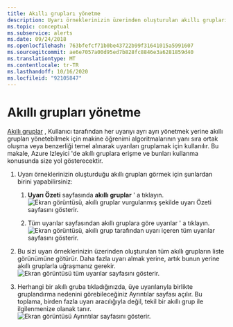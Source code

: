 ```yaml
---
title: Akıllı grupları yönetme
description: Uyarı örneklerinizin üzerinden oluşturulan akıllı grupları yönetme
ms.topic: conceptual
ms.subservice: alerts
ms.date: 09/24/2018
ms.openlocfilehash: 763bfefcf71b0be43722b99f31641015a5991607
ms.sourcegitcommit: ae6e7057a00d95ed7b828fc8846e3a6281859d40
ms.translationtype: MT
ms.contentlocale: tr-TR
ms.lasthandoff: 10/16/2020
ms.locfileid: "92105847"
---
```

# <a name="manage-smart-groups"></a>Akıllı grupları yönetme

[Akıllı gruplar](./alerts-smartgroups-overview.md?toc=%252fazure%252fazure-monitor%252ftoc.json) , Kullanıcı tarafından her uyarıyı ayrı ayrı yönetmek yerine akıllı grupları yönetebilmek için makine öğrenimi algoritmalarının yanı sıra ortak oluşma veya benzerliği temel alınarak uyarıları gruplamak için kullanılır. Bu makale, Azure Izleyici 'de akıllı gruplara erişme ve bunları kullanma konusunda size yol gösterecektir.

1. Uyarı örneklerinizin oluşturduğu akıllı grupları görmek için şunlardan birini yapabilirsiniz:

     1. **Uyarı Özeti** sayfasında **akıllı gruplar** ' a tıklayın.    
    ![Ekran görüntüsü, akıllı gruplar vurgulanmış şekilde uyarı Özeti sayfasını gösterir.](./media/alerts-managing-smart-groups/sg-alerts-summary.jpg)
    
     1. Tüm uyarılar sayfasından akıllı gruplara göre uyarılar ' a tıklayın.   
     ![Ekran görüntüsü, akıllı grup tarafından uyarı içeren tüm uyarılar sayfasını gösterir.](./media/alerts-managing-smart-groups/sg-all-alerts.jpg)

2. Bu sizi uyarı örneklerinizin üzerinden oluşturulan tüm akıllı grupların liste görünümüne götürür. Daha fazla uyarı almak yerine, artık bunun yerine akıllı gruplarla uğraşmanız gerekir.   
![Ekran görüntüsü tüm uyarılar sayfasını gösterir.](./media/alerts-managing-smart-groups/sg-list.jpg)

3. Herhangi bir akıllı gruba tıkladığınızda, üye uyarılarıyla birlikte gruplandırma nedenini görebileceğiniz Ayrıntılar sayfası açılır. Bu toplama, birden fazla uyarı aracılığıyla değil, tekil bir akıllı grup ile ilgilenmenize olanak tanır.   
![Ekran görüntüsü Ayrıntılar sayfasını gösterir.](./media/alerts-managing-smart-groups/sg-details.jpg)